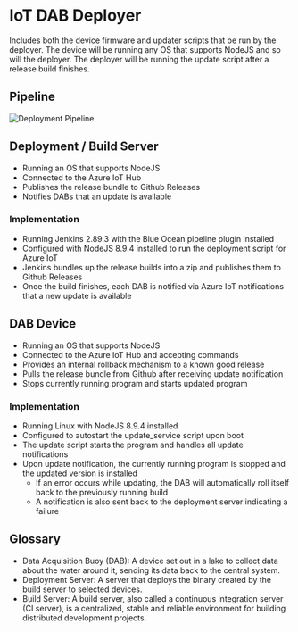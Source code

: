 # IoT DAB Deployer

Includes both the device firmware and updater scripts that be run by the deployer. The device will be running any OS that supports NodeJS and so will the deployer. The deployer will be running the update script after a release build finishes.

## Pipeline

![Deployment Pipeline](https://drive.google.com/uc?export=view&id=1zUSyi6NoOf3yESxkTFBi0hxxQEjpmF1h)

## Deployment / Build Server

* Running an OS that supports NodeJS
* Connected to the Azure IoT Hub
* Publishes the release bundle to Github Releases
* Notifies DABs that an update is available

### Implementation

* Running Jenkins 2.89.3 with the Blue Ocean pipeline plugin installed
* Configured with NodeJS 8.9.4 installed to run the deployment script for Azure IoT
* Jenkins bundles up the release builds into a zip and publishes them to Github Releases
* Once the build finishes, each DAB is notified via Azure IoT notifications that a new update is available

## DAB Device

* Running an OS that supports NodeJS
* Connected to the Azure IoT Hub and accepting commands
* Provides an internal rollback mechanism to a known good release
* Pulls the release bundle from Github after receiving update notification
* Stops currently running program and starts updated program

### Implementation

* Running Linux with NodeJS 8.9.4 installed
* Configured to autostart the update_service script upon boot
* The update script starts the program and handles all update notifications
* Upon update notification, the currently running program is stopped and the updated version is installed
    * If an error occurs while updating, the DAB will automatically roll itself back to the previously running build
    * A notification is also sent back to the deployment server indicating a failure

## Glossary

* Data Acquisition Buoy (DAB): A device set out in a lake to collect data about the water around it, sending its data back to the central system.
* Deployment Server: A server that deploys the binary created by the build server to selected devices. 
* Build Server: A build server, also called a continuous integration server (CI server), is a centralized, stable and reliable environment for building distributed development projects.